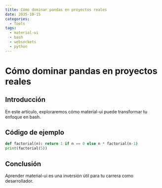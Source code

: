```yaml
---
title: Cómo dominar pandas en proyectos reales
date: 2035-10-15
categories:
  - Tools
tags:
  - material-ui
  - bash
  - websockets
  - python
---
```


# Cómo dominar pandas en proyectos reales

## Introducción

En este artículo, exploraremos cómo material-ui puede transformar tu enfoque en bash.

## Código de ejemplo

```python
def factorial(n): return 1 if n == 0 else n * factorial(n-1)
print(factorial(5))
```

## Conclusión

Aprender material-ui es una inversión útil para tu carrera como desarrollador.